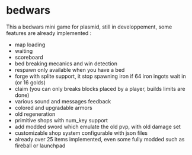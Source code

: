 # bedwars

This a bedwars mini game for plasmid, still in developpement, some features are already implemented :
* map loading  
* waiting  
* scoreboard
* bed breaking mecanics and win detection  
* respawn only available when you have a bed  
* forge with splite support, it stop spawning iron if 64 iron ingots wait in (or 16 golds)  
* claim (you can only breaks blocks placed by a player, builds limits are done)  
* various sound and messages feedback  
* colored and upgradable armors   
* old regeneration  
* primitive shops with num_key support 
* add modded sword which emulate the old pvp, with old damage set  
* customizable shop system configurable with json files   
* already over 25 items implemented, even some fully modded such as fireball or launchpad

